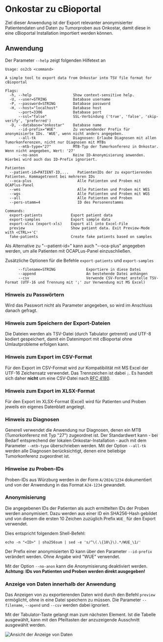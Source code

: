 # Onkostar zu cBioportal

Ziel dieser Anwendung ist der Export relevanter anonymisierter Patientendaten und Daten zu Tumorproben aus Onkostar,
damit diese in eine cBioportal Installation importiert werden können.

## Anwendung

Der Parameter `--help` zeigt folgenden Hilfetext an

```
Usage: os2cb <command>

A simple tool to export data from Onkostar into TSV file format for cBioportal

Flags:
  -h, --help                   Show context-sensitive help.
  -U, --user=STRING            Database username
  -P, --password=STRING        Database password
  -H, --host="localhost"       Database host
      --port=3306              Database port
      --ssl="false"            SSL-Verbindung ('true', 'false', 'skip-verify', 'preferred')
  -D, --database="onkostar"    Database name
      --id-prefix="WUE"        Zu verwendender Prefix für anonymisierte IDs. 'WUE', wenn nicht anders angegeben.
      --all-tk                 Diagnosen: Erlaube Diagnosen mit allen Tumorkonferenzen, nicht nur Diagnosen mit MTBs
      --mtb-type="27"          MTB-Typ der Tumorkonferenz in Onkostar. Wenn nicht angegeben, Wert: '27'
      --no-anon                Keine ID-Anonymisierung anwenden. Hierbei wird auch das ID-Prefix ignoriert.

Patienten
  --patient-id=PATIENT-ID,...    PatientenIDs der zu exportierenden Patienten. Kommagetrennt bei mehreren IDs
  --oca-plus                     Alle Patienten und Proben mit OCAPlus-Panel
  --wes                          Alle Patienten und Proben mit WES
  --wgs                          Alle Patienten und Proben mit WGS
  --all                          Alle Patienten und Proben
  --pers-stamm=4                 ID des Personenstamms

Commands:
  export-patients             Export patient data
  export-samples              Export sample data
  export-xlsx (export-xls)    Export all into Excel-File
  preview                     Show patient data. Exit Preview-Mode with <CTRL>+'C'
  fake-patients               Create fake patients based on samples
```

Als Alternative zu "--patient-id=" kann auch "--oca-plus" angegeben werden, um alle Patienten mit OCAPLus-Panel
einzuschließen.

Zusätzliche Optionen für die Befehle `export-patients` und `export-samples`

```
      --filename=STRING              Exportiere in diese Datei
      --append                       An bestehende Datei anhängen
      --csv                          Verwende CSV-Format anstelle TSV-Format (UTF-16 und Trennung mit ';' zur Verwendung mit MS Excel)
```

### Hinweis zu Passwörtern

Wird das Passwort nicht als Parameter angegeben, so wird im Anschluss danach gefragt.

### Hinweis zum Speichern der Export-Dateien

Die Dateien werden als TSV-Datei (durch Tabulator getrennt) und UTF-8 kodiert gespeichert, damit ein Datenimport mit
cBioportal ohne Umlautprobleme erfolgen kann.

### Hinweis zum Export im CSV-Format

Für den Export im CSV-Format wird zur Kompatibilität mit MS Excel der UTF-16 Zeichensatz verwendet. Das Trennzeichen ist
dabei `;`.
Es handelt sich daher **nicht** um eine CSV-Datei nach [RFC 4180](https://www.rfc-editor.org/rfc/rfc4180).

### Hinweis zum Export im XLSX-Format

Für den Export im XLSX-Format (Excel) wird für Patienten und Proben jeweils ein eigenes Datenblatt angelegt.

### Hinweis zu Diagnosen

Generell verwendet die Anwendung nur Diagnosen, denen ein MTB (Tumorkonferenz mit Typ "27") zugeordnet ist.
Der Standardwert kann - bei Bedarf entsprechend der lokalen Onkostar-Installation - auch mit dem Parameter `--mtb-type`
überschrieben werden.
Mit der Option `--all-tk` werden alle Diagnosen berücksichtigt, denen eine beliebige Tumorkonferenz zugeordnet ist.

### Hinweise zu Proben-IDs

Proben-IDs aus Würzburg werden in der Form `A/2024/1234` dokumentiert und von der Anwendung in das Format `A24-1234`
gewandelt.

### Anonymisierung

Die angegebenen IDs der Patienten als auch ermittelten IDs der Proben werden anonymisiert.
Dazu werden aus einer ID ein SHA256-Hash gebildet und von diesem die ersten 10 Zeichen zuzüglich Prefix `WUE_` für den
Export verwendet.

Dies entspricht folgendem Shell-Befehl:

```shell
echo -n "<ID>" | sha256sum | sed -e 's/^\(.\{10\}\).*/WUE_\1/'
```

Der Prefix einer anonymisierten ID kann über den Parameter `--id-prefix` verändert werden. Ohne Angabe wird "WUE"
verwendet.

Mit der Option `--no-anon` kann die Anonymisierung deaktiviert werden.
**Achtung: IDs von Patienten und Proben werden direkt ausgegeben!**

### Anzeige von Daten innerhalb der Anwendung

Das Anzeigen von zu exportierenden Daten wird durch den Befehl `preview` ermöglicht, ohne in eine Datei speichern zu
müssen. Die Parameter `--filename`, `--apend` und `--csv` werden dabei ignoriert.

Mit der Tabulator-Taste gelangt man zum nächsten Element. Ist die Tabelle ausgewählt, kann mit den Pfeiltasten der
anzuzeigende Ausschnitt ausgewählt werden.

![Ansicht der Anzeige von Daten](display.gif)
